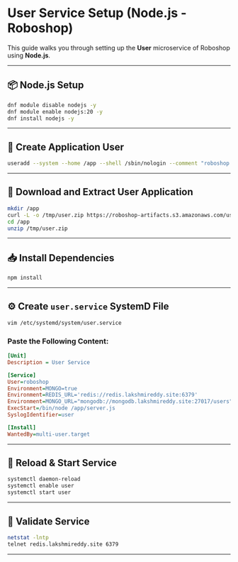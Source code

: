 
# User Service Setup (Node.js - Roboshop)

This guide walks you through setting up the **User** microservice of Roboshop using **Node.js**.

---

## 📦 Node.js Setup

```bash
dnf module disable nodejs -y
dnf module enable nodejs:20 -y
dnf install nodejs -y
```

---

## 👤 Create Application User

```bash
useradd --system --home /app --shell /sbin/nologin --comment "roboshop system user" roboshop
```

---

## 📁 Download and Extract User Application

```bash
mkdir /app
curl -L -o /tmp/user.zip https://roboshop-artifacts.s3.amazonaws.com/user-v3.zip
cd /app
unzip /tmp/user.zip
```

---

## 📥 Install Dependencies

```bash
npm install
```

---

## ⚙️ Create `user.service` SystemD File

```bash
vim /etc/systemd/system/user.service
```

### Paste the Following Content:

```ini
[Unit]
Description = User Service

[Service]
User=roboshop
Environment=MONGO=true
Environment=REDIS_URL='redis://redis.lakshmireddy.site:6379'
Environment=MONGO_URL="mongodb://mongodb.lakshmireddy.site:27017/users"
ExecStart=/bin/node /app/server.js
SyslogIdentifier=user

[Install]
WantedBy=multi-user.target
```

---

## 🔁 Reload & Start Service

```bash
systemctl daemon-reload
systemctl enable user
systemctl start user
```

---

## 📡 Validate Service

```bash
netstat -lntp
telnet redis.lakshmireddy.site 6379
```

---


